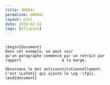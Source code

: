 ```yaml
---
title: dH604c
permalink: dH604c
layout: post
date: 2019-02-24
tags: [ellipses]
---
```


```latex\documentclass[a4paper,10pt]{article}

\begin{document}
Dans cet exemple, on peut voir
qu'un paragraphe commence par un retrait par
rapport                  à la marge.

Observons le mot anticonstitutionnellement.
C'est \LaTeX{} qui ajoute le \og -\fg{}.
\end{document}
```